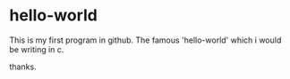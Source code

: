 hello-world
===========
This is my first program in github.
The famous 'hello-world' which i would be writing in c.

thanks.



